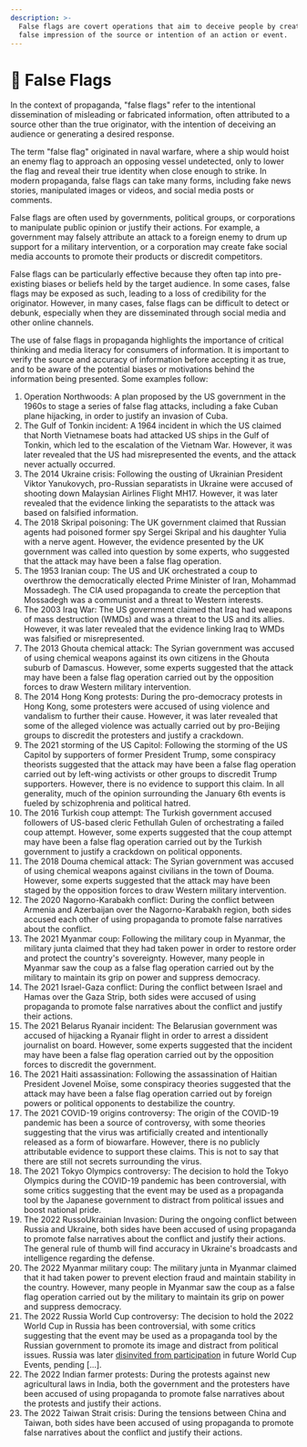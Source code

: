 ```yaml
---
description: >-
  False flags are covert operations that aim to deceive people by creating a
  false impression of the source or intention of an action or event.
---
```


# 🚩 False Flags

In the context of propaganda, "false flags" refer to the intentional dissemination of misleading or fabricated information, often attributed to a source other than the true originator, with the intention of deceiving an audience or generating a desired response.

The term "false flag" originated in naval warfare, where a ship would hoist an enemy flag to approach an opposing vessel undetected, only to lower the flag and reveal their true identity when close enough to strike. In modern propaganda, false flags can take many forms, including fake news stories, manipulated images or videos, and social media posts or comments.

False flags are often used by governments, political groups, or corporations to manipulate public opinion or justify their actions. For example, a government may falsely attribute an attack to a foreign enemy to drum up support for a military intervention, or a corporation may create fake social media accounts to promote their products or discredit competitors.

False flags can be particularly effective because they often tap into pre-existing biases or beliefs held by the target audience. In some cases, false flags may be exposed as such, leading to a loss of credibility for the originator. However, in many cases, false flags can be difficult to detect or debunk, especially when they are disseminated through social media and other online channels.

The use of false flags in propaganda highlights the importance of critical thinking and media literacy for consumers of information. It is important to verify the source and accuracy of information before accepting it as true, and to be aware of the potential biases or motivations behind the information being presented. Some examples follow:

1. Operation Northwoods: A plan proposed by the US government in the 1960s to stage a series of false flag attacks, including a fake Cuban plane hijacking, in order to justify an invasion of Cuba.
2. The Gulf of Tonkin incident: A 1964 incident in which the US claimed that North Vietnamese boats had attacked US ships in the Gulf of Tonkin, which led to the escalation of the Vietnam War. However, it was later revealed that the US had misrepresented the events, and the attack never actually occurred.
3. The 2014 Ukraine crisis: Following the ousting of Ukrainian President Viktor Yanukovych, pro-Russian separatists in Ukraine were accused of shooting down Malaysian Airlines Flight MH17. However, it was later revealed that the evidence linking the separatists to the attack was based on falsified information.
4. The 2018 Skripal poisoning: The UK government claimed that Russian agents had poisoned former spy Sergei Skripal and his daughter Yulia with a nerve agent. However, the evidence presented by the UK government was called into question by some experts, who suggested that the attack may have been a false flag operation.
5. The 1953 Iranian coup: The US and UK orchestrated a coup to overthrow the democratically elected Prime Minister of Iran, Mohammad Mossadegh. The CIA used propaganda to create the perception that Mossadegh was a communist and a threat to Western interests.
6. The 2003 Iraq War: The US government claimed that Iraq had weapons of mass destruction (WMDs) and was a threat to the US and its allies. However, it was later revealed that the evidence linking Iraq to WMDs was falsified or misrepresented.
7. The 2013 Ghouta chemical attack: The Syrian government was accused of using chemical weapons against its own citizens in the Ghouta suburb of Damascus. However, some experts suggested that the attack may have been a false flag operation carried out by the opposition forces to draw Western military intervention.
8. The 2014 Hong Kong protests: During the pro-democracy protests in Hong Kong, some protesters were accused of using violence and vandalism to further their cause. However, it was later revealed that some of the alleged violence was actually carried out by pro-Beijing groups to discredit the protesters and justify a crackdown.
9. The 2021 storming of the US Capitol: Following the storming of the US Capitol by supporters of former President Trump, some conspiracy theorists suggested that the attack may have been a false flag operation carried out by left-wing activists or other groups to discredit Trump supporters. However, there is no evidence to support this claim. In all generality, much of the opinion surrounding the January 6th events is fueled by schizophrenia and political hatred.
10. The 2016 Turkish coup attempt: The Turkish government accused followers of US-based cleric Fethullah Gulen of orchestrating a failed coup attempt. However, some experts suggested that the coup attempt may have been a false flag operation carried out by the Turkish government to justify a crackdown on political opponents.
11. The 2018 Douma chemical attack: The Syrian government was accused of using chemical weapons against civilians in the town of Douma. However, some experts suggested that the attack may have been staged by the opposition forces to draw Western military intervention.
12. The 2020 Nagorno-Karabakh conflict: During the conflict between Armenia and Azerbaijan over the Nagorno-Karabakh region, both sides accused each other of using propaganda to promote false narratives about the conflict.
13. The 2021 Myanmar coup: Following the military coup in Myanmar, the military junta claimed that they had taken power in order to restore order and protect the country's sovereignty. However, many people in Myanmar saw the coup as a false flag operation carried out by the military to maintain its grip on power and suppress democracy.
14. The 2021 Israel-Gaza conflict: During the conflict between Israel and Hamas over the Gaza Strip, both sides were accused of using propaganda to promote false narratives about the conflict and justify their actions.
15. The 2021 Belarus Ryanair incident: The Belarusian government was accused of hijacking a Ryanair flight in order to arrest a dissident journalist on board. However, some experts suggested that the incident may have been a false flag operation carried out by the opposition forces to discredit the government.
16. The 2021 Haiti assassination: Following the assassination of Haitian President Jovenel Moïse, some conspiracy theories suggested that the attack may have been a false flag operation carried out by foreign powers or political opponents to destabilize the country.
17. The 2021 COVID-19 origins controversy: The origin of the COVID-19 pandemic has been a source of controversy, with some theories suggesting that the virus was artificially created and intentionally released as a form of biowarfare. However, there is no publicly attributable evidence to support these claims. This is not to say that there are still not secrets surrounding the virus.
18. The 2021 Tokyo Olympics controversy: The decision to hold the Tokyo Olympics during the COVID-19 pandemic has been controversial, with some critics suggesting that the event may be used as a propaganda tool by the Japanese government to distract from political issues and boost national pride.
19. The 2022 RussoUkrainian Invasion: During the ongoing conflict between Russia and Ukraine, both sides have been accused of using propaganda to promote false narratives about the conflict and justify their actions. The general rule of thumb will find accuracy in Ukraine's broadcasts and intelligence regarding the defense.
20. The 2022 Myanmar military coup: The military junta in Myanmar claimed that it had taken power to prevent election fraud and maintain stability in the country. However, many people in Myanmar saw the coup as a false flag operation carried out by the military to maintain its grip on power and suppress democracy.
21. The 2022 Russia World Cup controversy: The decision to hold the 2022 World Cup in Russia has been controversial, with some critics suggesting that the event may be used as a propaganda tool by the Russian government to promote its image and distract from political issues. Russia was later [disinvited from participation](https://www.ctvnews.ca/sports/former-host-russia-frozen-out-as-world-cup-begins-in-qatar-1.6152218) in future World Cup Events, pending \[...].
22. The 2022 Indian farmer protests: During the protests against new agricultural laws in India, both the government and the protesters have been accused of using propaganda to promote false narratives about the protests and justify their actions.
23. The 2022 Taiwan Strait crisis: During the tensions between China and Taiwan, both sides have been accused of using propaganda to promote false narratives about the conflict and justify their actions.
